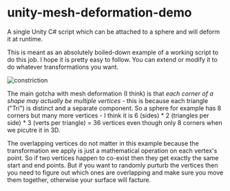 # unity-mesh-deformation-demo
A single Unity C# script which can be attached to a sphere and will deform it at runtime.

This is meant as an absolutely boiled-down example of a working script to do this job. I hope it is pretty easy to follow. You can extend or modify it to do whatever transformations you want.

![constriction](https://user-images.githubusercontent.com/39740472/149645905-7d1e9fc1-99b0-42d2-9bb0-4ffdcd829b1c.gif)

The main gotcha with mesh deformation (I think) is that <I>each corner of a shape may actually be multiple vertices</I> - this is because each triangle ("Tri") is distinct and a separate component. So a sphere for example has 8 corners but many more vertices - I think it is 6 (sides) * 2 (triangles per side) * 3 (verts per triangle) = 36 vertices even though only 8 corners when we picutre it in 3D.

The overlapping vertices do not matter in this example because the transformation we apply is just a mathematical operation on each vertex's point. So if two vertices happen to co-exist then they get exactly the same start and end points. But if you want to randomly purturb the vertices then you need to figure out which ones are overlapping and make sure you move them together, otherwise your surface will facture.

